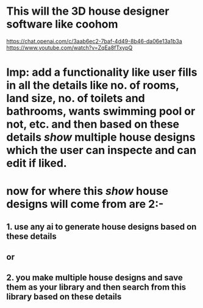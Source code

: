 # This will the 3D house designer software like coohom

https://chat.openai.com/c/3aab6ec2-7baf-4d49-8b46-da06e13a1b3a
https://www.youtube.com/watch?v=ZqEa8fTxypQ


# Imp: add a functionality like user fills in all the details like no. of rooms, land size, no. of toilets and bathrooms, wants swimming pool or not, etc. and then based on these details *show* multiple house designs which the user can inspecte and can edit if liked.

# now for where this *show* house designs will come from are 2:-
## 1. use any ai to generate house designs based on these details
## or
## 2. you make multiple house designs and save them as your library and then search from this library based on these details